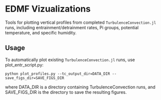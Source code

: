 # EDMF Vizualizations
Tools for plotting vertical profiles from completed `TurbulenceConvection.jl` runs, including
    entrainment/detrainment rates, Pi groups, potential temperature, and specific humidity.

## Usage
To automatically plot existing `TurbulenceConvection.jl` runs, use plot_entr_script.py:

    python plot_profiles.py --tc_output_dir=DATA_DIR --save_figs_dir=SAVE_FIGS_DIR

where DATA_DIR is a directory containing TurbulenceConvection runs, and SAVE_FIGS_DIR is the directory to save the resulting figures.
